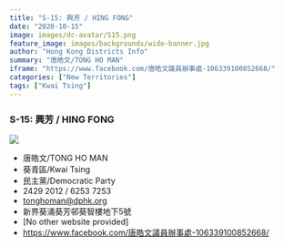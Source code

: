 ```yaml
---
title: "S-15: 興芳 / HING FONG"
date: "2020-10-15"
image: images/dc-avatar/S15.png
feature_image: images/backgrounds/wide-banner.jpg
author: "Hong Kong Districts Info"
summary: "唐皓文/TONG HO MAN"
iframe: "https://www.facebook.com/唐皓文議員辦事處-106339100852668/"
categories: ["New Territories"]
tags: ["Kwai Tsing"]
---
```


### S-15: 興芳 / HING FONG  
![](/images/dc-avatar/S15.png)  

 - 唐皓文/TONG HO MAN  
 - 葵青區/Kwai Tsing  
 - 民主黨/Democratic Party  
 - 2429 2012 / 6253 7253  
 - tonghoman@dphk.org  
 - 新界葵涌葵芳邨葵智樓地下5號  
 - [No other website provided]  
 - https://www.facebook.com/唐皓文議員辦事處-106339100852668/
